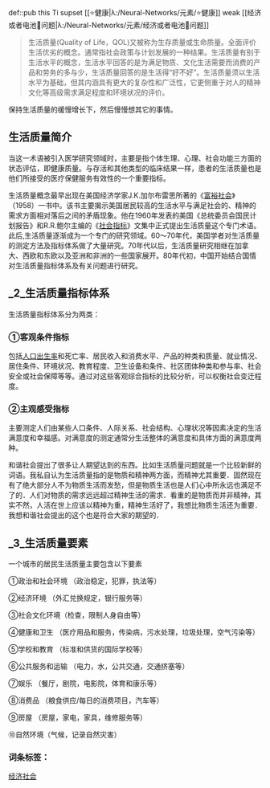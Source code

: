 def::pub this Ti supset [[⭐健康|λ:/Neural-Networks/元素/⭐健康]] weak [[经济或者电池🔋问题|λ:/Neural-Networks/元素/经济或者电池🔋问题]]



> 生活质量(Quality of Life，QOL)又被称为生存质量或生命质量。全面评价生活优劣的概念。通常指社会政策与计划发展的一种结果。生活质量有别于生活水平的概念，生活水平回答的是为满足物质、文化生活需要而消费的产品和劳务的多与少，生活质量回答的是生活得“好不好”。生活质量须以生活水平为基础，但其内涵具有更大的复杂性和广泛性，它更侧重于对人的精神文化等高级需求满足程度和环境状况的评价。

保持生活质量的缓慢增长下，然后慢慢想其它的事情。

## 生活质量简介

当这一术语被引入医学研究领域时，主要是指个体生理、心理、社会功能三方面的状态评估，即健康质量。与存活和其他类型的临床结果一样，患者的生活质量也是他们所接受的医疗保健服务有效性的一个重要指标。

生活质量概念最早出现在美国经济学家J.K.加尔布雷思所著的《[富裕社会](https://baike.sogou.com/lemma/ShowInnerLink.htm?lemmaId=10522492&ss_c=ssc.citiao.link)》（1958）一书中。该书主要揭示美国居民较高的生活水平与满足社会的、精神的需求方面相对落后之间的矛盾现象。他在1960年发表的美国《总统委员会国民计划报告》和R.R.鲍尔主编的《[社会指标](https://baike.sogou.com/lemma/ShowInnerLink.htm?lemmaId=8847312&ss_c=ssc.citiao.link)》文集中正式提出生活质量这个专门术语。此后,生活质量逐渐成为一个专门的研究领域。60～70年代，美国学者对生活质量的测定方法及指标体系做了大量研究。70年代以后，生活质量研究相继在加拿大、西欧和东欧以及亚洲和非洲的一些国家展开。80年代初，中国开始结合国情对生活质量指标体系及有关问题进行研究。

## _2_生活质量指标体系


生活质量指标体系分为两类：

### ①客观条件指标

包括[人口出生率](https://baike.sogou.com/lemma/ShowInnerLink.htm?lemmaId=7916311&ss_c=ssc.citiao.link)和死亡率、居民收入和消费水平、产品的种类和质量、就业情况、居住条件、环境状况、教育程度、卫生设备和条件、社区团体种类和参与率、社会安全或社会保障等等。通过对这些客观综合指标的比较分析，可以权衡社会变迁程度。

### ②主观感受指标

主要测定人们由某些人口条件、人际关系、社会结构、心理状况等因素决定的生活满意度和幸福感。对满意度的测定通常分生活整体的满意度和具体方面的满意度两种。

和谐社会提出了很多让人期望达到的东西。比如生活质量问题就是一个比较新鲜的词语。我私自认为生活质量指的是物质和精神两方面，而精神尤其重要．固然现在有了绝大部分人不为物质生活而发愁，但是物质生活也是人们心中所永远也满足不了的．人们对物质的需求远远超过精神生活的需求．看重的是物质而并非精神，其实不然，人活在世上应该以精神为重，精神生活好了，我想比物质生活还为重要．我想和谐社会提出的这个也是符合大家的期望的．

## _3_生活质量要素


一个城市的居民生活质量主要包含以下要素

①政治和社会环境 （政治稳定，犯罪，执法等）

②经济环境 （外汇兑换规定，银行服务等）

③社会文化环境（检查，限制人身自由等）

④健康和卫生 （医疗用品和服务，传染病，污水处理，垃圾处理，空气污染等）

⑤学校和教育 （标准和供货的国际学校等）

⑥公共服务和运输 （电力，水，公共交通，交通挤塞等）

⑦娱乐 （餐厅，剧院，电影院，体育和康乐等）

⑧消费品 （粮食供应/每日的消费项目，汽车等）

⑨房屋 （房屋，家电，家具，维修服务等）

⑩自然环境（气候，记录自然灾害）

### 词条标签：

[经济](https://baike.sogou.com/Search.e?sp=S%E7%BB%8F%E6%B5%8E&sp=1&ch=ch.bk.tags)[社会](https://baike.sogou.com/Search.e?sp=S%E7%A4%BE%E4%BC%9A&sp=1&ch=ch.bk.tags)